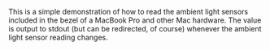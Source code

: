 This is a simple demonstration of how to read the ambient light sensors included in the bezel of a MacBook Pro and other Mac hardware.  The value is output to stdout (but can be redirected, of course) whenever the ambient light sensor reading changes.
